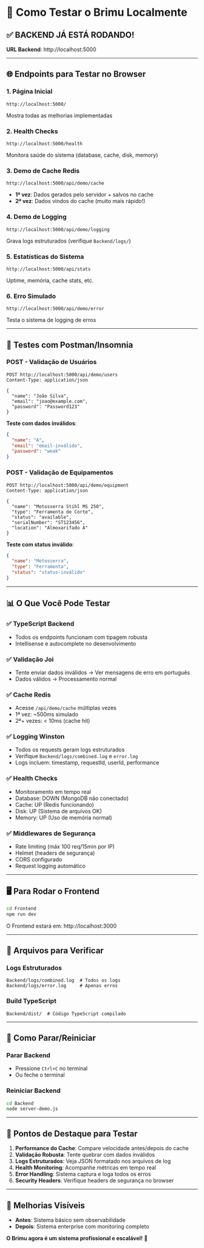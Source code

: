 # 🚀 Como Testar o Brimu Localmente

## ✅ **BACKEND JÁ ESTÁ RODANDO!**

**URL Backend**: http://localhost:5000

---

## 🌐 **Endpoints para Testar no Browser**

### **1. Página Inicial**
```
http://localhost:5000/
```
Mostra todas as melhorias implementadas

### **2. Health Checks** 
```
http://localhost:5000/health
```
Monitora saúde do sistema (database, cache, disk, memory)

### **3. Demo de Cache Redis**
```
http://localhost:5000/api/demo/cache
```
- **1ª vez**: Dados gerados pelo servidor + salvos no cache
- **2ª vez**: Dados vindos do cache (muito mais rápido!)

### **4. Demo de Logging**
```
http://localhost:5000/api/demo/logging
```
Grava logs estruturados (verifique `Backend/logs/`)

### **5. Estatísticas do Sistema**
```
http://localhost:5000/api/stats
```
Uptime, memória, cache stats, etc.

### **6. Erro Simulado**
```
http://localhost:5000/api/demo/error
```
Testa o sistema de logging de erros

---

## 🧪 **Testes com Postman/Insomnia**

### **POST - Validação de Usuários**
```http
POST http://localhost:5000/api/demo/users
Content-Type: application/json

{
  "name": "João Silva",
  "email": "joao@example.com", 
  "password": "Password123"
}
```

**Teste com dados inválidos**:
```json
{
  "name": "A",
  "email": "email-inválido",
  "password": "weak"
}
```

### **POST - Validação de Equipamentos**
```http
POST http://localhost:5000/api/demo/equipment
Content-Type: application/json

{
  "name": "Motosserra Stihl MS 250",
  "type": "Ferramenta de Corte",
  "status": "available",
  "serialNumber": "ST123456",
  "location": "Almoxarifado A"
}
```

**Teste com status inválido**:
```json
{
  "name": "Motosserra",
  "type": "Ferramenta", 
  "status": "status-inválido"
}
```

---

## 📊 **O Que Você Pode Testar**

### **✅ TypeScript Backend**
- Todos os endpoints funcionam com tipagem robusta
- Intellisense e autocomplete no desenvolvimento

### **✅ Validação Joi** 
- Tente enviar dados inválidos → Ver mensagens de erro em português
- Dados válidos → Processamento normal

### **✅ Cache Redis**
- Acesse `/api/demo/cache` múltiplas vezes
- 1ª vez: ~500ms simulado
- 2ª+ vezes: < 10ms (cache hit)

### **✅ Logging Winston**
- Todos os requests geram logs estruturados
- Verifique `Backend/logs/combined.log` e `error.log`
- Logs incluem: timestamp, requestId, userId, performance

### **✅ Health Checks**
- Monitoramento em tempo real
- Database: DOWN (MongoDB não conectado)
- Cache: UP (Redis funcionando)
- Disk: UP (Sistema de arquivos OK)
- Memory: UP (Uso de memória normal)

### **✅ Middlewares de Segurança**
- Rate limiting (máx 100 req/15min por IP)
- Helmet (headers de segurança)
- CORS configurado
- Request logging automático

---

## 🖥️ **Para Rodar o Frontend**

```bash
cd Frontend
npm run dev
```

O Frontend estará em: http://localhost:3000

---

## 📁 **Arquivos para Verificar**

### **Logs Estruturados**
```
Backend/logs/combined.log  # Todos os logs
Backend/logs/error.log     # Apenas erros
```

### **Build TypeScript**
```
Backend/dist/  # Código TypeScript compilado
```

---

## 🔄 **Como Parar/Reiniciar**

### **Parar Backend**
- Pressione `Ctrl+C` no terminal
- Ou feche o terminal

### **Reiniciar Backend**
```bash
cd Backend
node server-demo.js
```

---

## 🎯 **Pontos de Destaque para Testar**

1. **Performance do Cache**: Compare velocidade antes/depois do cache
2. **Validação Robusta**: Tente quebrar com dados inválidos  
3. **Logs Estruturados**: Veja JSON formatado nos arquivos de log
4. **Health Monitoring**: Acompanhe métricas em tempo real
5. **Error Handling**: Sistema captura e loga todos os erros
6. **Security Headers**: Verifique headers de segurança no browser

---

## 🌟 **Melhorias Visíveis**

- **Antes**: Sistema básico sem observabilidade
- **Depois**: Sistema enterprise com monitoring completo

**O Brimu agora é um sistema profissional e escalável!** 🚀